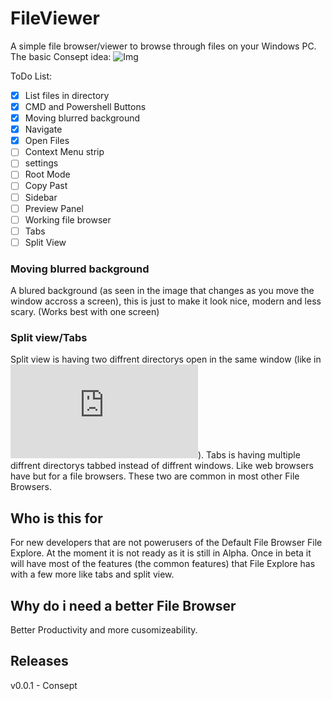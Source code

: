 # FileViewer
A simple file browser/viewer to browse through files on your Windows PC. <br/>
The basic Consept idea:
![Img](https://hazonline.co.uk/FileViewer/img/img2.PNG)

ToDo List:
- [x] List files in directory
- [x] CMD and Powershell Buttons
- [x] Moving blurred background
- [x] Navigate
- [x] Open Files
- [ ] Context Menu strip
- [ ] settings
- [ ] Root Mode
- [ ] Copy Past
- [ ] Sidebar
- [ ] Preview Panel
- [ ] Working file browser
- [ ] Tabs
- [ ] Split View
### Moving blurred background
A blured background (as seen in the image that changes as you move the window accross a screen), this is just to make it look nice, modern and less scary.
(Works best with one screen)
### Split view/Tabs
Split view is having two diffrent directorys open in the same window (like in ![filezilla](https://filezilla-project.org/client_screenshots.php)).
Tabs is having multiple diffrent directorys tabbed instead of diffrent windows. Like web browsers have but for a file browsers.
These two are common in most other File Browsers.

## Who is this for
For new developers that are not powerusers of the Default File Browser File Explore.
At the moment it is not ready as it is still in Alpha.
Once in beta it will have most of the features (the common features) that File Explore has with a few more like tabs and split view.

## Why do i need a better File Browser
Better Productivity and more cusomizeability.

## Releases
v0.0.1 - Consept



